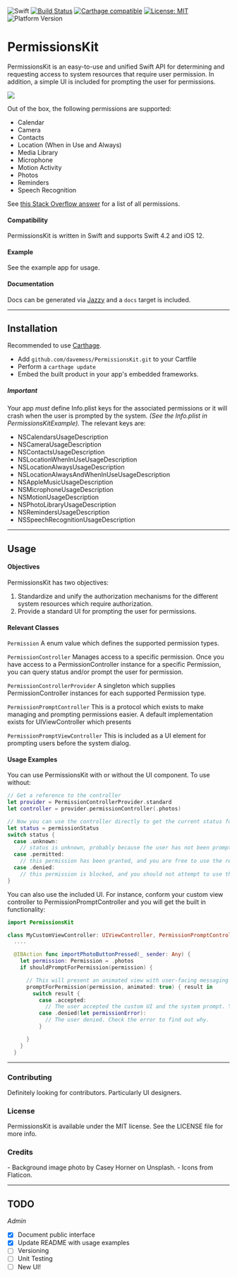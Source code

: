![Swift](http://img.shields.io/badge/swift-4.2-brightgreen.svg)
[![Build Status](https://travis-ci.org/davemess/PermissionsKit.svg?branch=develop)](https://travis-ci.org/davemess/PermissionsKit)
[![Carthage compatible](https://img.shields.io/badge/Carthage-compatible-4BC51D.svg?style=flat)](https://github.com/Carthage/Carthage)
[![License: MIT](https://img.shields.io/badge/License-MIT-yellow.svg)](https://opensource.org/licenses/MIT)
![Platform Version](https://cocoapod-badges.herokuapp.com/p/arek/badge.png)

# PermissionsKit
PermissionsKit is an easy-to-use and unified Swift API for determining and requesting access to system resources that require user permission. In addition, a simple UI is included for prompting the user for permissions.

![](./Resources/Demo.gif)

Out of the box, the following permissions are supported:

- Calendar
- Camera
- Contacts
- Location (When in Use and Always)
- Media Library
- Microphone
- Motion Activity
- Photos
- Reminders
- Speech Recognition

See [this Stack Overflow answer](https://stackoverflow.com/a/39769201/2041457) for a list of all permissions.

#### Compatibility
PermissionsKit is written in Swift and supports Swift 4.2 and iOS 12.

#### Example
See the example app for usage.

#### Documentation
Docs can be generated via [Jazzy](https://www.google.com/url?sa=t&rct=j&q=&esrc=s&source=web&cd=1&cad=rja&uact=8&ved=2ahUKEwirk4ymtZ_dAhVBxoMKHcCWAi8QFjAAegQIBhAC&url=https%3A%2F%2Fgithub.com%2Frealm%2Fjazzy&usg=AOvVaw1vlowOTz3BSde6t52oKl_G) and a `docs` target is included.

---

## Installation

Recommended to use [Carthage](https://github.com/Carthage/Carthage).

- Add `github.com/davemess/PermissionsKit.git` to your Cartfile
- Perform a `carthage update`
- Embed the built product in your app's embedded frameworks.

##### __Important__

Your app _must_ define Info.plist keys for the associated permissions or it will crash when the user is prompted by the system. _(See the Info.plist in PermissionsKitExample)._ The relevant keys are:

- NSCalendarsUsageDescription
- NSCameraUsageDescription
- NSContactsUsageDescription
- NSLocationWhenInUseUsageDescription
- NSLocationAlwaysUsageDescription
- NSLocationAlwaysAndWhenInUseUsageDescription
- NSAppleMusicUsageDescription
- NSMicrophoneUsageDescription
- NSMotionUsageDescription
- NSPhotoLibraryUsageDescription
- NSRemindersUsageDescription
- NSSpeechRecognitionUsageDescription

---

## Usage

#### Objectives

PermissionsKit has two objectives:

1. Standardize and unify the authorization mechanisms for the different system resources which require authorization.
2. Provide a standard UI for prompting the user for permissions.

#### Relevant Classes

`Permission`
A enum value which defines the supported permission types.

`PermissionController`
Manages access to a specific permission. Once you have access to a PermissionController instance for a specific Permission, you can query status and/or prompt the user for permission.

`PermissionControllerProvider`
A singleton which supplies PermissionController instances for each supported Permission type.

`PermissionPromptController`
This is a protocol which exists to make managing and prompting permissions easier. A default implementation exists for UIViewController which presents

`PermissionPromptViewController`
This is included as a UI element for prompting users before the system dialog.

#### Usage Examples

You can use PermissionsKit with or without the UI component. To use without:

```swift
// Get a reference to the controller
let provider = PermissionControllerProvider.standard
let controller = provider.permissionController(.photos)

// Now you can use the controller directly to get the current status for the Photos permission.
let status = permissionStatus
switch status {
  case .unknown:
    // status is unknown, probably because the user has not been prompted
  case .permitted:
    // this permission has been granted, and you are free to use the resource
  case .denied:
    // this permission is blocked, and you should not attempt to use the resource
}
```

You can also use the included UI. For instance, conform your custom view controller to PermissionPromptController and you will get the built in functionality:

```swift
import PermissionsKit

class MyCustomViewController: UIViewController, PermissionPromptController {
  ....

  @IBAction func importPhotoButtonPressed(_ sender: Any) {
    let permission: Permission = .photos
    if shouldPromptForPermission(permission) {

      // This will present an animated view with user-facing messaging about the permission you are requesting. If the user accepts, the system prompt will be shown. If they deny, you should handle the denial.
      promptForPermission(permission, animated: true) { result in
        switch result {
          case .accepted:
            // The user accepted the custom UI and the system prompt. You are free to use the resource.
          case .denied(let permissionError):
            // The user denied. Check the error to find out why.
          }

      }
    }
  }
```
---

### Contributing

Definitely looking for contributors. Particularly UI designers.

### License

PermissionsKit is available under the MIT license. See the LICENSE file for more info.

### Credits

- Background image photo by Casey Horner on Unsplash.
- Icons from Flaticon.

---

## TODO
_Admin_
- [x] Document public interface
- [x] Update README with usage examples
- [ ] Versioning
- [ ] Unit Testing
- [ ] New UI!
